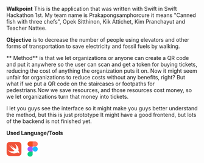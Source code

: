**Walkpoint** This is the application that was written with Swift in Swift Hackathon 1st. My team name is Prakapongsamphorcure it means "Canned fish with three chefs", Opek Sitthinon, Kik Attichet, Kim Pranchayut and Teacher Nattee.

**Objective** is to decrease the number of people using elevators and other forms of transportation to save electricity and fossil fuels by walking.

** Method** is that we let organizations or anyone can create a QR code and put it anywhere so the user can scan and get a token for buying tickets, reducing the cost of anything the organization puts it on. Now it might seem unfair for organizations to reduce costs without any benefits, right? But what if we put a QR code on the staircases or footpaths for pedestrians.Now we save resources, and those resources cost money, so we let organizations turn that money into tickets. 

I let you guys see the interface so it might make you guys better understand the method, but this is just prototype It might have a good frontend, but lots of the backend is not finished yet.


**Used Language/Tools**
<div>
  <img src="https://github.com/devicons/devicon/blob/master/icons/swift/swift-original.svg" title="Swift"width="40" height="40"/>&nbsp;
  <img src="https://github.com/devicons/devicon/blob/master/icons/figma/figma-original.svg" title="Figma"width="40" height="40"/>&nbsp;
</div>  